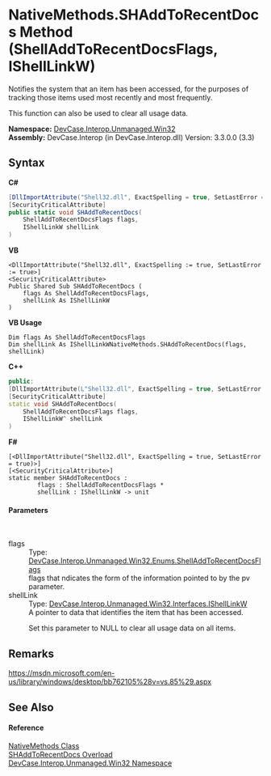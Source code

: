 # NativeMethods.SHAddToRecentDocs Method (ShellAddToRecentDocsFlags, IShellLinkW)
 

Notifies the system that an item has been accessed, for the purposes of tracking those items used most recently and most frequently. 

 This function can also be used to clear all usage data.

**Namespace:**&nbsp;<a href="N_DevCase_Interop_Unmanaged_Win32">DevCase.Interop.Unmanaged.Win32</a><br />**Assembly:**&nbsp;DevCase.Interop (in DevCase.Interop.dll) Version: 3.3.0.0 (3.3)

## Syntax

**C#**<br />
``` C#
[DllImportAttribute("Shell32.dll", ExactSpelling = true, SetLastError = true)]
[SecurityCriticalAttribute]
public static void SHAddToRecentDocs(
	ShellAddToRecentDocsFlags flags,
	IShellLinkW shellLink
)
```

**VB**<br />
``` VB
<DllImportAttribute("Shell32.dll", ExactSpelling := true, SetLastError := true>]
<SecurityCriticalAttribute>
Public Shared Sub SHAddToRecentDocs ( 
	flags As ShellAddToRecentDocsFlags,
	shellLink As IShellLinkW
)
```

**VB Usage**<br />
``` VB Usage
Dim flags As ShellAddToRecentDocsFlags
Dim shellLink As IShellLinkWNativeMethods.SHAddToRecentDocs(flags, shellLink)
```

**C++**<br />
``` C++
public:
[DllImportAttribute(L"Shell32.dll", ExactSpelling = true, SetLastError = true)]
[SecurityCriticalAttribute]
static void SHAddToRecentDocs(
	ShellAddToRecentDocsFlags flags, 
	IShellLinkW^ shellLink
)
```

**F#**<br />
``` F#
[<DllImportAttribute("Shell32.dll", ExactSpelling = true, SetLastError = true)>]
[<SecurityCriticalAttribute>]
static member SHAddToRecentDocs : 
        flags : ShellAddToRecentDocsFlags * 
        shellLink : IShellLinkW -> unit 

```


#### Parameters
&nbsp;<dl><dt>flags</dt><dd>Type: <a href="T_DevCase_Interop_Unmanaged_Win32_Enums_ShellAddToRecentDocsFlags">DevCase.Interop.Unmanaged.Win32.Enums.ShellAddToRecentDocsFlags</a><br />flags that ndicates the form of the information pointed to by the pv parameter.</dd><dt>shellLink</dt><dd>Type: <a href="T_DevCase_Interop_Unmanaged_Win32_Interfaces_IShellLinkW">DevCase.Interop.Unmanaged.Win32.Interfaces.IShellLinkW</a><br />A pointer to data that identifies the item that has been accessed. 

 Set this parameter to NULL to clear all usage data on all items.</dd></dl>

## Remarks
<a href="https://msdn.microsoft.com/en-us/library/windows/desktop/bb762105%28v=vs.85%29.aspx" target="_blank">https://msdn.microsoft.com/en-us/library/windows/desktop/bb762105%28v=vs.85%29.aspx</a>

## See Also


#### Reference
<a href="T_DevCase_Interop_Unmanaged_Win32_NativeMethods">NativeMethods Class</a><br /><a href="Overload_DevCase_Interop_Unmanaged_Win32_NativeMethods_SHAddToRecentDocs">SHAddToRecentDocs Overload</a><br /><a href="N_DevCase_Interop_Unmanaged_Win32">DevCase.Interop.Unmanaged.Win32 Namespace</a><br />